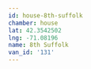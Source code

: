 ```yaml
---
id: house-8th-suffolk
chamber: house
lat: 42.3542502
lng: -71.08196
name: 8th Suffolk
van_id: '131'
---
```

